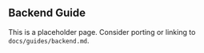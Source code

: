 ## Backend Guide

This is a placeholder page. Consider porting or linking to `docs/guides/backend.md`.

